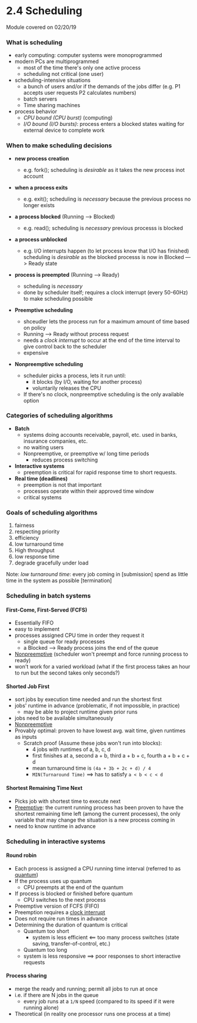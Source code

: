 # 2.4 Scheduling

Module covered on 02/20/19

### What is scheduling 

- early computing: computer systems were monoprogrammed 
- modern PCs are multiprogrammed 
  - most of the time there's only one active process
  - scheduling not critical (one user)
- scheduling-intensive situations
  - a bunch of users and/or if the demands of the jobs differ (e.g. P1 accepts user requests P2 calculates numbers)
  - batch servers
  - Time sharing machines 
- process behavior
  - *CPU bound (CPU burst)* (computing)
  - *I/O bound (I/O bursts)*: process enters a blocked states waiting for external device to complete work 

### When to make scheduling decisions

- **new process creation**
  - e.g. fork(); scheduling is *desirable* as it takes the new process inot account 
- **when a process exits**
  - e.g. exit(); scheduling is *necessary* because the previous process no longer exists
- **a process blocked** (Running —> Blocked)
  - e.g. read(); scheduling is *necessary* previous processs is blocked 
- **a process unblocked** 
  - e.g. I/O interrupts happen (to let process know that I/O has finished) scheduling is *desirable* as the blocked processs is now in Blocked —> Ready state 
- **process is preempted** (Running —> Ready)
  - scheduling is *necessary* 
  - done by scheduler itself; requires a clock interrupt (every 50-60Hz) to make scheduling possible 
- **Preemptive scheduling**
  - shceudler lets the process run for a maximum amount of time based on policy
  - Running —> Ready without process request 
  - needs a *clock interrupt* to occur at the end of the time interval to give control back to the scheduler 
  - expensive 

- **Nonpreemptive scheduling** 
  - scheduler picks a process, lets it run until: 
    - it blocks (by I/O, waiting for another process)
    - voluntarily releases the CPU
  - If there's no clock, nonpreemptive scheduling is the only available option

### Categories of scheduling algorithms

- **Batch**
  - systems doing accounts receivable, payroll, etc. used in banks, insurance companies, etc.
  - no waiting users 
  - Nonpreemptive, or preemptive w/ long time periods 
    - reduces process switching 
- **Interactive systems**
  - preemption is critical for rapid response time to short requests. 
- **Real time (deadlines)**
  - preemption is not that important 
  - processes operate within their approved time window 
  - critical systems

### Goals of scheduling algorithms

1. fairness 
2. respecting priority
3. efficiency 
4. low turnaround time
5. High throughput 
6. low response time 
7. degrade gracefully under load

Note: *low turnaround time*:  every job coming in [submission] spend as little time in the system as possible [termination]

### Scheduling in batch systems

#### First-Come, First-Served (FCFS)

- Essentially FIFO
- easy to implement 
- processes assigned CPU time in order they request it 
  - single queue for ready processes 
  - a Blocked —> Ready process joins the end of the queue 
- <u>Nonpreemptive</u> (scheduler won't preempt and force running process to ready)
- won't work for a varied workload (what if the first process takes an hour to run but the second takes only seconds?)

#### Shorted Job First

- sort jobs by execution time needed and run the shortest first 
- jobs' runtime in advance (problematic, if not impossible, in practice)
  - may be able to project runtime given prior runs 
- jobs need to be available simultaneously
- <u>Nonpreemptive</u>
- Provably optimal: proven to have lowest avg. wait time, given runtimes as inputs 
  - Scratch proof (Assume these jobs won't run into blocks): 
    - 4 jobs with runtimes of a, b, c, d
    - first finishes at a, second a + b, third a + b + c, fourth a + b + c + d
    - mean turnaround time is `(4a + 3b + 2c + d) / 4`
    - `MIN(Turnaround Time)` ==> has to satisfy `a < b < c < d`

#### Shortest Remaining Time Next

- Picks job with shortest time to execute next
- <u>Preemptive</u>: the current running process has been proven to have the shortest remaining time left (among the current processes), the only variable that may change the situation is a new process coming in
- need to know runtime in advance 

### Scheduling in interactive systems 

#### Round robin 

- Each process is assigned a CPU running time interval (referred to as <u>quantum</u>)
- If the process uses up quantum
  - CPU preempts at the end of the quantum
- If process is blocked or finished before quantum 
  - CPU switches to the next process 
- Preemptive version of FCFS (FIFO)
- Preemption requires a <u>clock interrupt</u>
- Does not require run times in advance 
- Determining the duration of quantum is critical
  - Quantum too short
    - system is less efficient <== too many process switches (state saving, transfer-of-control, etc.)
  -  Quantum too long
    - system is less responsive ==> poor responses to short interactive requests 

#### Process sharing 

- merge the ready and running; permit all jobs to run at once
- i.e. if there are N jobs in the queue
  - every job runs at a `1/N` speed (compared to its speed if it were running alone)
- Theoretical (in reality one processor runs one process at a time)



